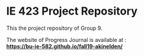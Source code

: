# IE 423 Project Repository

This the project repository of Group 9. 

The website of Progress Journal is available at : <br/> 
**https://bu-ie-582.github.io/fall19-akinelden/**